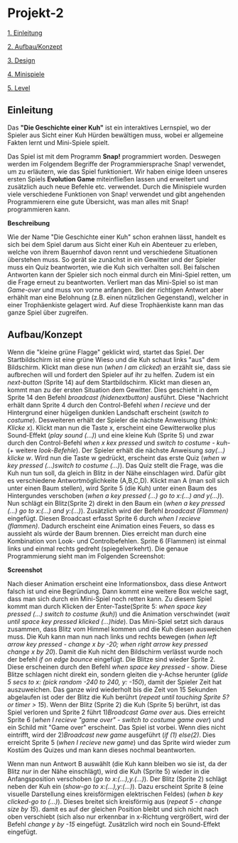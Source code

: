 # Projekt-2

[1. Einleitung](#1)

[2. Aufbau/Konzept](#2)

[3. Design](#3)

[4. Minispiele](#4)

[5. Level](#5)

## Einleitung<a name="1"></a>

Das **"Die Geschichte einer Kuh"** ist ein interaktives Lernspiel, wo der Spieler aus Sicht einer Kuh Hürden bewältigen muss, wobei er allgemeine Fakten lernt und Mini-Spiele spielt.

Das Spiel ist mit dem Programm **Snap!** programmiert worden. Deswegen werden im Folgendem Begriffe der Programmiersprache Snap! verwendet, um zu erläutern, wie das Spiel funktioniert. Wir haben einige Ideen unseres ersten Spiels **Evolution Game** miteinfließen lassen und erweitert und zusätzlich auch neue Befehle etc. verwendet. Durch die Minispiele wurden viele verschiedene Funktionen von Snap! verwendet und gibt angehenden Programmierern eine gute Übersicht, was man alles mit Snap! programmieren kann.

**Beschreibung**

Wie der Name "Die Geschichte einer Kuh" schon erahnen lässt, handelt es sich bei dem Spiel darum aus Sicht einer Kuh ein Abenteuer zu erleben, welche von ihrem Bauernhof davon rennt und verschiedene Situationen überstehen muss. So gerät sie zunächst in ein Gewitter und der Spieler muss ein Quiz beantworten, wie die Kuh sich verhalten soll. Bei falschen Antworten kann der Spieler sich noch einmal durch ein Mini-Spiel retten, um die Frage erneut zu beantworten. Verliert man das Mini-Spiel so ist man *Game-over* und muss von vorne anfangen. Bei der richtigen Antwort aber erhählt man eine Belohnung (z.B. einen nützlichen Gegenstand), welcher in einer Trophäenkiste gelagert wird. Auf diese Trophäenkiste kann man das ganze Spiel über zugreifen.

## Aufbau/Konzept<a name="2"></a>

Wenn die "kleine grüne Flagge" geklickt wird, startet das Spiel. Der Startbildschirm ist eine grüne Wieso und die Kuh schaut links "aus" dem Bildschirm.
Klickt man diese nun (*when I am clicked*) an erzählt sie, dass sie aufbrechen will und fordert den Spieler auf ihr zu helfen.
Zudem ist ein *next-button* (Sprite 14) auf dem Startbildschirm. Klickt man diesen an, kommt man zu der ersten Situation dem Gewitter. Dies geschieht in dem Sprite 14 den Befehl *broadcast (hidenextbutton)* ausführt. Diese "Nachricht erhält dann Sprite 4 durch den Control-Befehl *when I recieve* und der Hintergrund einer hügeligen dunklen Landschaft erscheint (*switch to costume*). Desweiteren erhält der Spieler die nächste Anweisung (*think: Klicke x*).
Klickt man nun die Taste x, erscheint eine Gewitterwolke plus Sound-Effekt (*play sound (...)*) und eine kleine Kuh (Sprite 5) und zwar durch den Control-Befehl *when x kex pressed* und *switch to costume - kuh-* (+ weitere *look-Befehle*). Der Spieler erhält die nächste Anweisung *say(...) klicke w*. Wird nun die Taste w gedrückt, erscheint das erste Quiz (*when w key pressed (...)switch to costume (...)*).
Das Quiz stellt die Frage, was die Kuh nun tun soll, da gleich in Blitz in der Nähe einschlagen wird. Dafür gibt es verschiedene Antwortmöglichkeite (A,B,C,D).
Klickt man A (man soll sich unter einen Baum stellen), wird Sprite 5 (die Kuh) unter einen Baum des Hintergundes verschoben (*when a key pressed (...) go to x:(...) and y(...)*).
Nun schlägt ein Blitz(Sprite 2) direkt in den Baum ein (*when a key pressed (...) go to x:(...) and y:(...)*). Zusätzlich wird der Befehl *broadcast (Flammen)* eingefügt. Diesen Broadcast erfasst Sprite 6 durch *when I recieve (flammen)*. Dadurch erscheint eine Animation eines Feuers, so dass es aussieht als würde der Baum brennen. Dies erreicht man durch eine Kombination von Look- und Controlbefehlen. Sprite 6 (Flammen) ist einmal links und einmal rechts gedreht (spiegelverkehrt). Die genaue Programmierung sieht man im Folgenden Screenshot:

**Screenshot**

Nach dieser Animation erscheint eine Informationsbox, dass diese Antwort falsch ist und eine Begründung. Dann kommt eine weitere Box welche sagt, dass man sich durch ein Mini-Spiel noch retten kann. Zu diesem Spiel kommt man durch Klicken der Enter-Taste(Sprite 5: *when space key pressed (...) switch to costume (kuh)*) und die Animation verschwindet (*wait until space key pressed klicked (...)hide*). Das Mini-Spiel setzt sich daraus zusammen, dass Blitz vom Himmel kommen und die Kuh diesen ausweichen muss. Die Kuh kann man nun nach links und rechts bewegen (*when left arrow key pressed - change x by -20; when right arrow key pressed change x by 20*). Damit die Kuh nicht den Bildschirm verlässt wurde noch der befehl *if on edge bounce* eingefügt. Die Blitze sind wieder Sprite 2. Diese erscheinen durch den Befehl *when space key pressed - show*. Diese Blitze schlagen nicht direkt ein, sondern gleiten die y-Achse herunter (*glide 5 secs to x: (pick random -240 to 240, y: -150*), damit der Spieler Zeit hat auszuweichen. Das ganze wird wiederholt bis die Zeit von 15 Sekunden abgelaufen ist oder der Blitz die Kuh berührt (*repeat until touching Sprite 5? or timer > 15*). Wenn der Blitz (Sprite 2) die Kuh (Sprite 5) berührt, ist das Spiel verloren und Sprite 2 führt 1)*Broadcast Game over* aus. Dies erreicht Sprite 6 (*when I recieve "game over" - switch to costume game over*) und ein Schild mit "Game over" erscheint. Das Spiel ist vorbei.
Wenn dies nicht eintrifft, wird der 2)*Broadcast new game* ausgeführt (*if (1) else(2)*. Dies erreicht Sprite 5 (*when I recieve new game*) und das Sprite wird wieder zum Kostüm des Quizes und man kann dieses nochmal beantworten.

Wenn man nun Antwort B auswählt (die Kuh kann bleiben wo sie ist, da der Blitz *nur* in der Nähe einschlägt), wird die Kuh (Sprite 5) wieder in die Anfangsposition verschoben (*go to x:(...),y.(...)*). Der Blitz (Sprite 2) schlägt neben der Kuh ein (*show-go to x:(...),y:(...)*). Dazu erscheint Sprite 8 (eine visuelle Darstellung eines kreisförmigen elektrischen Feldes) (*when b key clicked-go to (...)*). Dieses breitet sich kreisförmig aus (*repeat 5 - change size by 15*). damit es auf der gleichen Position bleibt und sich nicht nach oben verschiebt (sich also nur erkennbar in x-Richtung vergrößert, wird der Befehl *change y by -15* eingefügt. Zusätzlich wird noch ein Sound-Effekt eingefügt.

